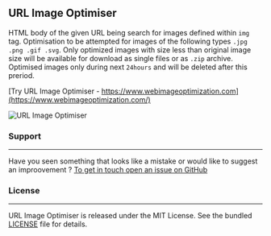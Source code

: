 ## URL Image Optimiser

HTML body of the given URL being search for images defined within ```img``` tag. Optimisation to be attempted for images of the following types ```.jpg .png .gif .svg```. Only optimized images with size less than original image size will be available for download as single files or as ```.zip``` archive. Optimised images only during next ```24hours``` and will be deleted after this preriod.

[Try URL Image Optimiser - https://www.webimageoptimization.com](https://www.webimageoptimization.com/)

![URL Image Optimiser](https://raw.githubusercontent.com/alexpechkarev/url-image-optimiser/master/url-image-optimiser.png)


### Support
-------
Have you seen something that looks like a mistake or would like to suggest an improovement ?
[To get in touch open an issue on GitHub](https://github.com/alexpechkarev/url-image-optimiser/issues)


### License
-------

URL Image Optimiser is released under the MIT License. See the bundled
[LICENSE](https://github.com/alexpechkarev/url-image-optimiser/blob/master/LICENSE)
file for details.
